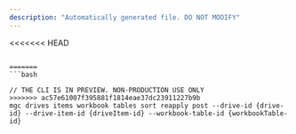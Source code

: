 ```yaml
---
description: "Automatically generated file. DO NOT MODIFY"
---
```


<<<<<<< HEAD
```cli

=======
```bash

// THE CLI IS IN PREVIEW. NON-PRODUCTION USE ONLY
>>>>>>> ac57e61007f395881f1814eae37dc23911227b9b
mgc drives items workbook tables sort reapply post --drive-id {drive-id} --drive-item-id {driveItem-id} --workbook-table-id {workbookTable-id}

```